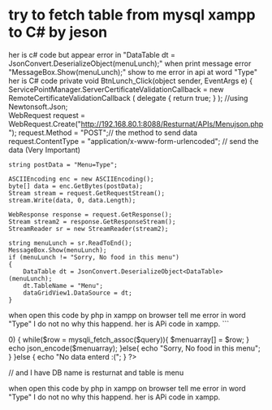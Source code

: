 
# try to fetch table from mysql xampp to C# by jeson

her is c# code but appear error in "DataTable dt = JsonConvert.DeserializeObject<DataTable>(menuLunch);"
when print message error "MessageBox.Show(menuLunch);" show to me error in api  at word  "Type" her is C# code
private void BtnLunch_Click(object sender, EventArgs e)
{
    ServicePointManager.ServerCertificateValidationCallback = new
        RemoteCertificateValidationCallback
        (
           delegate { return true; }
        );
    //using Newtonsoft.Json;    
    WebRequest request = WebRequest.Create("http://192.168.80.1:8088/Resturnat/APIs/Menujson.php");
    request.Method = "POST";// the method to send data
    request.ContentType = "application/x-www-form-urlencoded"; // send the data (Very Important)

    string postData = "Menu=Type";

    ASCIIEncoding enc = new ASCIIEncoding();
    byte[] data = enc.GetBytes(postData);
    Stream stream = request.GetRequestStream();
    stream.Write(data, 0, data.Length);

    WebResponse response = request.GetResponse();
    Stream stream2 = response.GetResponseStream();
    StreamReader sr = new StreamReader(stream2);

    string menuLunch = sr.ReadToEnd();
    MessageBox.Show(menuLunch);
    if (menuLunch != "Sorry, No food in this menu")
    {
        DataTable dt = JsonConvert.DeserializeObject<DataTable>(menuLunch);
        dt.TableName = "Menu";
        dataGridView1.DataSource = dt;
    }

when open this code by php in xampp on browser tell me error in word "Type" I do not no why this happend. her is APi code in xampp. ```
<?php

if(isset($_POST))
{ 
    $con=mysqli_connect('localhost','root','','resturnat');
    $Menu=$_POST["Type"];
    
    $sql="select * from `menu` where `Type` like '$Menu'";
    $query=mysqli_query($con,$sql);
    $menuarray = array();

    if (mysqli_num_rows($query)>0)
    {
        while($row = mysqli_fetch_assoc($query)){
            $menuarray[] = $row;
        }
        echo json_encode($menuarray);
    }else{
        echo "Sorry, No food in this menu";
    }
    
}else {
    echo "No data enterd :(";
}
?>
// and  I have DB name is resturnat  and table is menu

when open this code by php in xampp on browser tell me error in word "Type" I do not no why this happend. her is APi code in xampp.


        